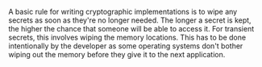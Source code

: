 A basic rule for writing cryptographic implementations is to wipe any secrets as soon as they're no longer needed.  The longer a secret is kept, the higher the chance that someone
will be able to access it.  For transient secrets, this involves wiping the memory locations.  This has to be done intentionally by the developer as some operating systems don't bother
wiping out the memory before they give it to the next application.
